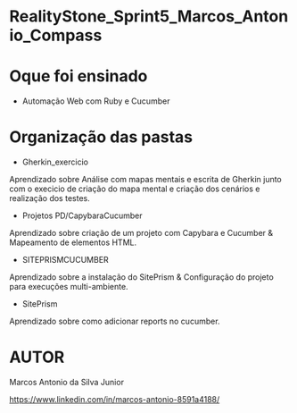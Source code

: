 # RealityStone_Sprint5_Marcos_Antonio_Compass

# Oque foi ensinado 
- Automação Web com Ruby e Cucumber

# Organização das pastas

- Gherkin_exercicio 

Aprendizado sobre Análise com mapas mentais e escrita de Gherkin junto com o execicio de criação do mapa mental e criação dos cenários e realização dos testes.

- Projetos PD/CapybaraCucumber

Aprendizado sobre criação de um projeto com Capybara e Cucumber & Mapeamento de elementos HTML.

- SITEPRISMCUCUMBER

Aprendizado sobre a instalação do SitePrism & Configuração do projeto para execuções multi-ambient​​​​​​​e.

- SitePrism

Aprendizado sobre como adicionar reports no cucumber.


# AUTOR

Marcos Antonio da Silva Junior

https://www.linkedin.com/in/marcos-antonio-8591a4188/



